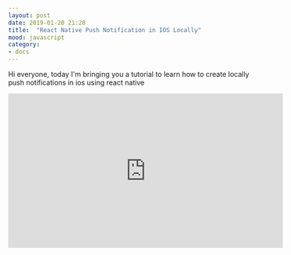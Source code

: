 ```yaml
---
layout: post
date: 2019-01-20 21:28
title:  "React Native Push Notification in IOS Locally"
mood: javascript
category:
- docs
---
```


Hi everyone, today I'm bringing you a tutorial to learn how to create locally push notifications in ios using react native

<!--more-->

<iframe width="560" height="315" src="https://www.youtube.com/embed/8aaAx6VbY9k" frameborder="0" allow="accelerometer; autoplay; encrypted-media; gyroscope; picture-in-picture" allowfullscreen></iframe>